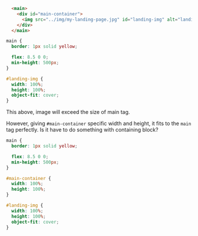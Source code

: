 ```html
  <main>
    <div id="main-container">
      <img src="../img/my-landing-page.jpg" id="landing-img" alt="landing-page">
    </div>
  </main>
```

```css
main {
  border: 1px solid yellow;

  flex: 8.5 0 0;
  min-height: 500px;
}

#landing-img {
  width: 100%;
  height: 100%;
  object-fit: cover;
}
```

This above, image will exceed the size of main tag.

However, giving `#main-container` specific width and height, it fits to the `main` tag perfectly. Is it have to do something with containing block?


```css
main {
  border: 1px solid yellow;

  flex: 8.5 0 0;
  min-height: 500px;
}

#main-container {
  width: 100%;
  height: 100%;
}

#landing-img {
  width: 100%;
  height: 100%;
  object-fit: cover;
}
```